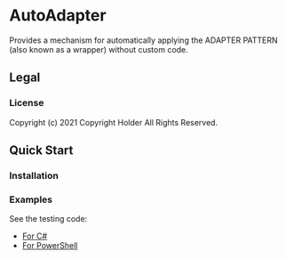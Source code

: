# AutoAdapter
Provides a mechanism for automatically applying
the ADAPTER PATTERN (also known as a wrapper)
without custom code.

## Legal
### License
Copyright (c) 2021 Copyright Holder All Rights Reserved.

## Quick Start
### Installation
### Examples
See the testing code:
  - [For C#](./AutoAdapter.DuckTyping.Tests/Convertable.cs)
  - [For PowerShell](./AutoAdapter.DuckTyping.PowerShell.Tests/AutoAdapter.DuckTyping.PowerShell.Tests.ps1xml)
